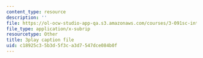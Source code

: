 ```yaml
---
content_type: resource
description: ''
file: https://ol-ocw-studio-app-qa.s3.amazonaws.com/courses/3-091sc-introduction-to-solid-state-chemistry-fall-2010/c18925c35b3d5f3ca3d7547dce084b0f_j7EBObU5Tjk.vtt
file_type: application/x-subrip
resourcetype: Other
title: 3play caption file
uid: c18925c3-5b3d-5f3c-a3d7-547dce084b0f
---
```

